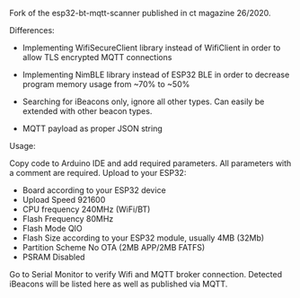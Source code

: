 
Fork of the esp32-bt-mqtt-scanner published in ct magazine 26/2020.


Differences:

  - Implementing WifiSecureClient library instead of WifiClient in order to allow TLS encrypted MQTT connections
  
  - Implementing NimBLE library instead of ESP32 BLE in order to decrease program memory usage from ~70% to ~50%
  
  - Searching for iBeacons only, ignore all other types. Can easily be extended with other beacon types.
  
  - MQTT payload as proper JSON string


Usage:

Copy code to Arduino IDE and add required parameters. All parameters with a comment are required. Upload to your ESP32:

  - Board according to your ESP32 device
  - Upload Speed 921600
  - CPU frequency 240MHz (WiFi/BT)
  - Flash Frequency 80MHz
  - Flash Mode QIO
  - Flash Size according to your ESP32 module, usually 4MB (32Mb)
  - Partition Scheme No OTA (2MB APP/2MB FATFS)
  - PSRAM Disabled

Go to Serial Monitor to verify Wifi and MQTT broker connection. Detected iBeacons will be listed here as well as published via MQTT.
